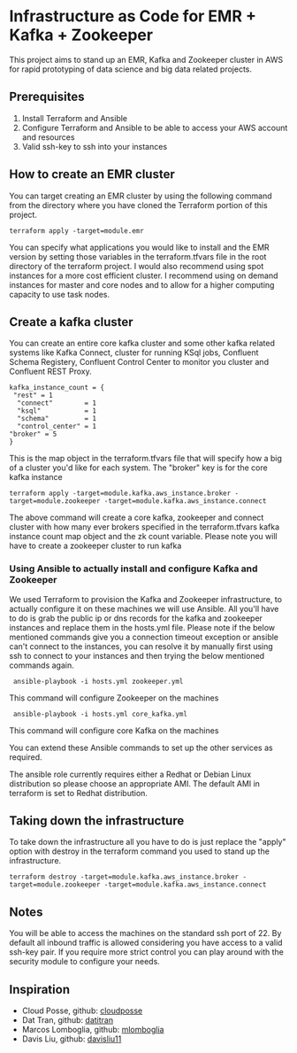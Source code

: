 # Infrastructure as Code for EMR + Kafka + Zookeeper

This project aims to stand up an EMR, Kafka and Zookeeper cluster in AWS for rapid prototyping of data science and big data related projects.

## Prerequisites
1. Install Terraform and Ansible
2. Configure Terraform and Ansible to be able to access your AWS account and resources
3. Valid ssh-key to ssh into your instances 

## How to create an EMR cluster
You can target creating an EMR cluster by using the following command from the directory where you have cloned the Terraform portion of this project.

```
terraform apply -target=module.emr
```
You can specify what applications you would like to install and the EMR version by setting those variables in the terraform.tfvars file in the root directory of the terraform project. I would also recommend using spot instances for a more cost efficient cluster. I recommend using on demand instances for master and core nodes and to allow for a higher computing capacity to use task nodes.
 
## Create a kafka cluster
You can create an entire core kafka cluster and some other kafka related systems like Kafka Connect, cluster for running KSql jobs, Confluent Schema Registery, Confluent Control Center to monitor you cluster and Confluent REST Proxy.

```
kafka_instance_count = {
 "rest" = 1
  "connect"        = 1
  "ksql"           = 1
  "schema"         = 1
  "control_center" = 1
"broker" = 5 
}
```
This is the map object in the terraform.tfvars file that will specify how a big of a cluster you'd like for each system. The "broker" key is for the core kafka instance

```
terraform apply -target=module.kafka.aws_instance.broker -target=module.zookeeper -target=module.kafka.aws_instance.connect
```
The above command will create a core kafka, zookeeper and connect cluster with how many ever brokers specified in the terraform.tfvars kafka instance count map object and the zk count variable.
Please note you will have to create a zookeeper cluster to run kafka

### Using Ansible to actually install and configure Kafka and Zookeeper

We used Terraform to provision the Kafka and Zookeeper infrastructure, to actually configure it on these machines we will use Ansible. All you'll have to do is grab the public ip or dns records for the kafka and zookeeper instances and replace them in the hosts.yml file. 
Please note if the below mentioned commands give you a connection timeout exception or ansible can't connect to the instances, you can resolve it by manually first using ssh to connect to your instances and then trying the below mentioned commands again.

```
 ansible-playbook -i hosts.yml zookeeper.yml
```
This command will configure Zookeeper on the machines
```
 ansible-playbook -i hosts.yml core_kafka.yml
```
This command will configure core Kafka on the machines

You can extend these Ansible commands to set up the other services as required.

The ansible role currently requires either a Redhat or Debian Linux distribution so please choose an appropriate AMI. The default AMI in terraform is set to Redhat distribution. 


## Taking down the infrastructure

To take down the infrastructure all you have to do is just replace the "apply" option with destroy in the terraform command you used to stand up the infrastructure.

```
terraform destroy -target=module.kafka.aws_instance.broker -target=module.zookeeper -target=module.kafka.aws_instance.connect
```

## Notes

You will be able to access the machines on the standard ssh port of 22. By default all inbound traffic is allowed considering you have access to a valid ssh-key pair. If you require more strict control you can play around with the security module to configure your needs.

## Inspiration
* Cloud Posse, github: [cloudposse](https://github.com/cloudposse)
* Dat Tran, github:  [datitran](https://github.com/datitran)
* Marcos Lomboglia, github: [mlomboglia](https://github.com/mlomboglia)
* Davis Liu, github: [davisliu11](https://github.com/davisliu11)

